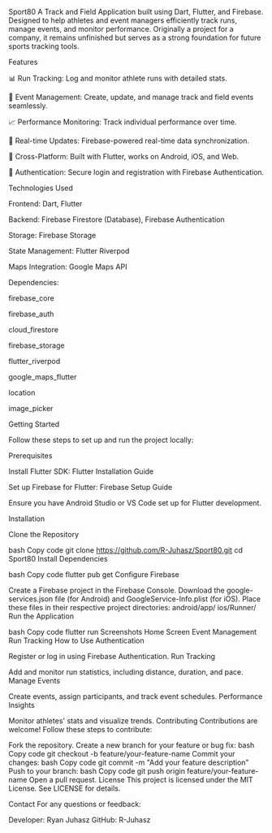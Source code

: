 Sport80
A Track and Field Application built using Dart, Flutter, and Firebase. Designed to help athletes and event managers efficiently track runs, manage events, and monitor performance. Originally a project for a company, it remains unfinished but serves as a strong foundation for future sports tracking tools.

Features

📊 Run Tracking: Log and monitor athlete runs with detailed stats.

📅 Event Management: Create, update, and manage track and field events seamlessly.

📈 Performance Monitoring: Track individual performance over time.

🔄 Real-time Updates: Firebase-powered real-time data synchronization.

📱 Cross-Platform: Built with Flutter, works on Android, iOS, and Web.

🔐 Authentication: Secure login and registration with Firebase Authentication.

Technologies Used

Frontend: Dart, Flutter

Backend: Firebase Firestore (Database), Firebase Authentication

Storage: Firebase Storage

State Management: Flutter Riverpod

Maps Integration: Google Maps API

Dependencies:

firebase_core

firebase_auth

cloud_firestore

firebase_storage

flutter_riverpod

google_maps_flutter

location

image_picker

Getting Started

Follow these steps to set up and run the project locally:

Prerequisites

Install Flutter SDK: Flutter Installation Guide

Set up Firebase for Flutter: Firebase Setup Guide

Ensure you have Android Studio or VS Code set up for Flutter development.

Installation

Clone the Repository

bash
Copy code
git clone https://github.com/R-Juhasz/Sport80.git
cd Sport80
Install Dependencies

bash
Copy code
flutter pub get
Configure Firebase

Create a Firebase project in the Firebase Console.
Download the google-services.json file (for Android) and GoogleService-Info.plist (for iOS).
Place these files in their respective project directories:
android/app/
ios/Runner/
Run the Application

bash
Copy code
flutter run
Screenshots
Home Screen	Event Management	Run Tracking
How to Use
Authentication

Register or log in using Firebase Authentication.
Run Tracking

Add and monitor run statistics, including distance, duration, and pace.
Manage Events

Create events, assign participants, and track event schedules.
Performance Insights

Monitor athletes' stats and visualize trends.
Contributing
Contributions are welcome! Follow these steps to contribute:

Fork the repository.
Create a new branch for your feature or bug fix:
bash
Copy code
git checkout -b feature/your-feature-name
Commit your changes:
bash
Copy code
git commit -m "Add your feature description"
Push to your branch:
bash
Copy code
git push origin feature/your-feature-name
Open a pull request.
License
This project is licensed under the MIT License. See LICENSE for details.

Contact
For any questions or feedback:

Developer: Ryan Juhasz
GitHub: R-Juhasz
